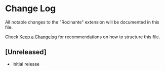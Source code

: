 # Change Log

All notable changes to the "Rocinante" extension will be documented in this file.

Check [Keep a Changelog](http://keepachangelog.com/) for recommendations on how to structure this file.

## [Unreleased]

- Initial release
